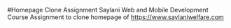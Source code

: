 #Homepage Clone Assignment
Saylani Web and Mobile Development Course Assignment to clone homepage of https://www.saylaniwelfare.com
